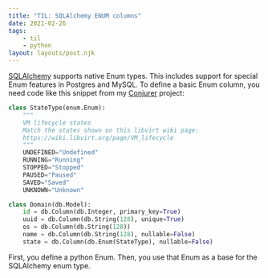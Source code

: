 ```yaml
---
title: "TIL: SQLAlchemy ENUM columns"
date: 2021-02-26
tags:
    - til
    - python
layout: layouts/post.njk
---
```

[SQLAlchemy](https://www.sqlalchemy.org/) supports native Enum types. This includes support for special Enum features in Postgres and MySQL. To define a basic Enum column, you need code like this snippet from my [Conjurer](https://gitlab.com/tyler.a.darnell/libvirt-conjurer) project:

```python
class StateType(enum.Enum):
    """
    VM lifecycle states
    Match the states shown on this libvirt wiki page:
    https://wiki.libvirt.org/page/VM_lifecycle
    """
    UNDEFINED="Undefined"
    RUNNING="Running"
    STOPPED="Stopped"
    PAUSED="Paused"
    SAVED="Saved"
    UNKNOWN="Unknown"

class Domain(db.Model):
    id = db.Column(db.Integer, primary_key=True)
    uuid = db.Column(db.String(128), unique=True)
    os = db.Column(db.String(128))
    name = db.Column(db.String(128), nullable=False)
    state = db.Column(db.Enum(StateType), nullable=False)
```

First, you define a python Enum. Then, you use that Enum as a base for the SQLAlchemy enum type.
